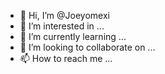 - 👋 Hi, I’m @Joeyomexi
- 👀 I’m interested in ...
- 🌱 I’m currently learning ...
- 💞️ I’m looking to collaborate on ...
- 📫 How to reach me ...

<!---
Joeyomexi/Joeyomexi is a ✨ special ✨ repository because its `README.md` (this file) appears on your GitHub profile.
You can click the Preview link to take a look at your changes.
--->
